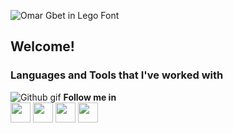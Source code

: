 
![Omar Gbet in Lego Font](https://i.ibb.co/H7dWNR4/festisite-lego.png)



## Welcome!



### Languages and Tools that I've worked with

![Github gif](https://i.ibb.co/nwtcqmx/2d8ee815146390d567706f2c7b5c2916-1.gif)        **Follow me in**                                                                        
<a href = 'https://mx.linkedin.com/in/omar-gbet'> <img width = '32px' align= 'center' src="https://raw.githubusercontent.com/rahulbanerjee26/githubAboutMeGenerator/main/icons/linked-in-alt.svg"/></a>         <a href = 'https://www.github.com/dashdancing'> <img width = '32px' align= 'center' src="https://www.svgrepo.com/show/332084/github.svg"/></a> <a href = 'https://www.twitter.com/dashdancing'> <img width = '32px' align= 'center' src="https://raw.githubusercontent.com/rahulbanerjee26/githubAboutMeGenerator/main/icons/twitter.svg"/></a> <a href = 'Omar Gbet on Behance' src= '(https://www.behance.net/omar-gbet/moodboards)'> <img width = '32px' align= 'center' src="[https://w7.pngwing.com/pngs/885/297/png-transparent-behance-computer-icons-logo-share-icon-behance-text-trademark-logo.png](https://img2.freepng.es/20180426/jxw/kisspng-behance-computer-icons-logo-share-icon-behance-5ae1743e1d41d0.0126277515247247981198.jpg)"/></a>


